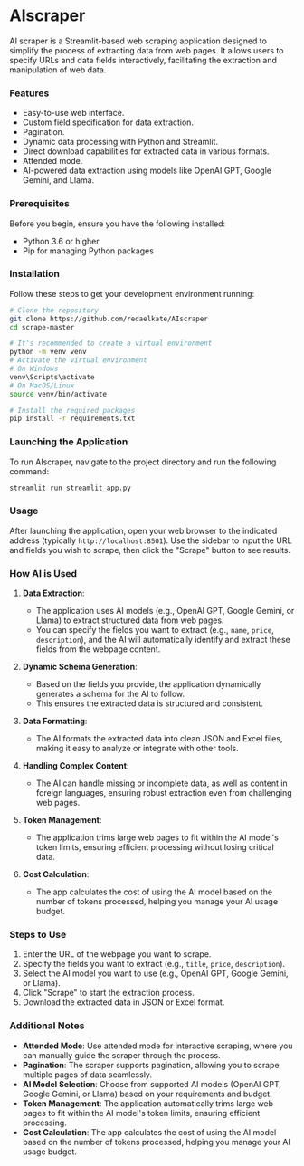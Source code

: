 # AIscraper

AI scraper is a Streamlit-based web scraping application designed to simplify the process of extracting data from web pages. It allows users to specify URLs and data fields interactively, facilitating the extraction and manipulation of web data.

### Features

- Easy-to-use web interface.
- Custom field specification for data extraction.
- Pagination.
- Dynamic data processing with Python and Streamlit.
- Direct download capabilities for extracted data in various formats.
- Attended mode.
- AI-powered data extraction using models like OpenAI GPT, Google Gemini, and Llama.

### Prerequisites

Before you begin, ensure you have the following installed:
- Python 3.6 or higher
- Pip for managing Python packages

### Installation

Follow these steps to get your development environment running:

```bash
# Clone the repository
git clone https://github.com/redaelkate/AIscraper
cd scrape-master

# It's recommended to create a virtual environment
python -m venv venv
# Activate the virtual environment
# On Windows
venv\Scripts\activate
# On MacOS/Linux
source venv/bin/activate

# Install the required packages
pip install -r requirements.txt
```

### Launching the Application

To run AIscraper, navigate to the project directory and run the following command:

```bash
streamlit run streamlit_app.py
```

### Usage

After launching the application, open your web browser to the indicated address (typically `http://localhost:8501`). Use the sidebar to input the URL and fields you wish to scrape, then click the "Scrape" button to see results.

### How AI is Used

1. **Data Extraction**:
   * The application uses AI models (e.g., OpenAI GPT, Google Gemini, or Llama) to extract structured data from web pages.
   * You can specify the fields you want to extract (e.g., `name`, `price`, `description`), and the AI will automatically identify and extract these fields from the webpage content.

2. **Dynamic Schema Generation**:
   * Based on the fields you provide, the application dynamically generates a schema for the AI to follow.
   * This ensures the extracted data is structured and consistent.

3. **Data Formatting**:
   * The AI formats the extracted data into clean JSON and Excel files, making it easy to analyze or integrate with other tools.

4. **Handling Complex Content**:
   * The AI can handle missing or incomplete data, as well as content in foreign languages, ensuring robust extraction even from challenging web pages.

5. **Token Management**:
   * The application trims large web pages to fit within the AI model's token limits, ensuring efficient processing without losing critical data.

6. **Cost Calculation**:
   * The app calculates the cost of using the AI model based on the number of tokens processed, helping you manage your AI usage budget.

### Steps to Use

1. Enter the URL of the webpage you want to scrape.
2. Specify the fields you want to extract (e.g., `title`, `price`, `description`).
3. Select the AI model you want to use (e.g., OpenAI GPT, Google Gemini, or Llama).
4. Click "Scrape" to start the extraction process.
5. Download the extracted data in JSON or Excel format.

### Additional Notes

* **Attended Mode**: Use attended mode for interactive scraping, where you can manually guide the scraper through the process.
* **Pagination**: The scraper supports pagination, allowing you to scrape multiple pages of data seamlessly.
* **AI Model Selection**: Choose from supported AI models (OpenAI GPT, Google Gemini, or Llama) based on your requirements and budget.
* **Token Management**: The application automatically trims large web pages to fit within the AI model's token limits, ensuring efficient processing.
* **Cost Calculation**: The app calculates the cost of using the AI model based on the number of tokens processed, helping you manage your AI usage budget.
